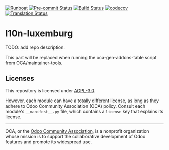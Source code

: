 
[![Runboat](https://img.shields.io/badge/runboat-Try%20me-875A7B.png)](https://runboat.odoo-community.org/builds?repo=OCA/l10n-luxemburg&target_branch=17.0)
[![Pre-commit Status](https://github.com/OCA/l10n-luxemburg/actions/workflows/pre-commit.yml/badge.svg?branch=17.0)](https://github.com/OCA/l10n-luxemburg/actions/workflows/pre-commit.yml?query=branch%3A17.0)
[![Build Status](https://github.com/OCA/l10n-luxemburg/actions/workflows/test.yml/badge.svg?branch=17.0)](https://github.com/OCA/l10n-luxemburg/actions/workflows/test.yml?query=branch%3A17.0)
[![codecov](https://codecov.io/gh/OCA/l10n-luxemburg/branch/17.0/graph/badge.svg)](https://codecov.io/gh/OCA/l10n-luxemburg)
[![Translation Status](https://translation.odoo-community.org/widgets/l10n-luxemburg-17-0/-/svg-badge.svg)](https://translation.odoo-community.org/engage/l10n-luxemburg-17-0/?utm_source=widget)

<!-- /!\ do not modify above this line -->

# l10n-luxemburg

TODO: add repo description.

<!-- /!\ do not modify below this line -->

<!-- prettier-ignore-start -->

[//]: # (addons)

This part will be replaced when running the oca-gen-addons-table script from OCA/maintainer-tools.

[//]: # (end addons)

<!-- prettier-ignore-end -->

## Licenses

This repository is licensed under [AGPL-3.0](LICENSE).

However, each module can have a totally different license, as long as they adhere to Odoo Community Association (OCA)
policy. Consult each module's `__manifest__.py` file, which contains a `license` key
that explains its license.

----
OCA, or the [Odoo Community Association](http://odoo-community.org/), is a nonprofit
organization whose mission is to support the collaborative development of Odoo features
and promote its widespread use.
